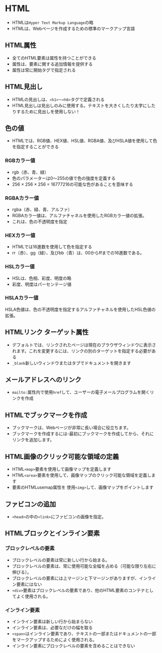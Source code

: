 # HTML
- HTMLは`Hyper Text Markup Language`の略
- HTMLは、Webページを作成するための標準のマークアップ言語

## HTML属性
- 全てのHTML要素は属性を持つことができる
- 属性は、要素に関する追加情報を提供する
- 属性は常に開始タグで指定される

## HTML見出し
- HTMLの見出しは、`<h1>〜<h6>`タグで定義される
- HTML見出しは見出しのみに使用する。テキストを大きくしたり太字にしたりするために見出しを使用しない！

## 色の値
- HTMLでは、RGB値、HEX値、HSL値、RGBA値、及びHSLA値を使用して色を指定することができる
### RGBカラー値
- rgb（赤、青、緑）
- 色のパラメーターは0〜255の値で色の強度を定義する
- 256 × 256 × 256 = 16777216の可能な色があることを意味する
### RGBAカラー値
- rgba（赤、緑、青、アルファ）
- RGBAカラー値は、アルファチャネルを使用したRGBカラー値の拡張。
- これは、色の不透明度を指定
### HEXカラー値
- HTMLでは16進数を使用して色を指定する
- rr（赤）、gg（緑）、及びbb（青）は、00からffまでの16進数である。
### HSLカラー値
- HSLは、色相、彩度、明度の略
- 彩度、明度はパーセンテージ値
### HSLAカラー値
HSLA色値は、色の不透明度を指定するアルファチャネルを使用したHSL色値の拡張。

## HTMLリンク ターゲット属性
- デフォルトでは、リンクされたページは現在のブラウザウィンドウに表示されます。これを変更するには、リンクの別のターゲットを指定する必要がある
- `_blank`新しいウィンドウまたはタブでドキュメントを開きます

## メールアドレスへのリンク
- `mailto:`属性内で使用`href`して、ユーザーの電子メールプログラムを開くリンクを作成

## HTMLでブックマークを作成
- ブックマークは、Webページが非常に長い場合に役立ちます。
- ブックマークを作成するには-最初にブックマークを作成してから、それにリンクを追加します。

## HTML画像のクリック可能な領域の定義
- HTML`<map>`要素を使用して画像マップを定義します
- HTML`<area>`要素を使用して、画像マップのクリック可能な領域を定義します
- 要素のHTMLusemap属性を 使用`<img>`して、画像マップをポイントします

## ファビコンの追加
- `<head>`の中の`<link>`にファビコンの画像を指定。

## HTMLブロックとインライン要素
### ブロックレベルの要素
- ブロックレベルの要素は常に新しい行から始まる。
- ブロックレベルの要素は、常に使用可能な全幅を占める（可能な限り左右に伸びる）。
- ブロックレベルの要素には上マージンと下マージンがありますが、インライン要素にはない
- `<div>`要素はブロックレベルの要素であり、他のHTML要素のコンテナとしてよく使用される。
### インライン要素
- インライン要素は新しい行から始まらない
- インライン要素は、必要なだけの幅を取る
- `<span>`はインライン要素であり、テキストの一部またはドキュメントの一部をマークアップするためによく使用される。
- インライン要素にブロックレベルの要素を含めることはできない